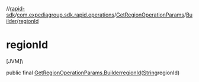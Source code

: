 //[rapid-sdk](../../../../index.md)/[com.expediagroup.sdk.rapid.operations](../../index.md)/[GetRegionOperationParams](../index.md)/[Builder](index.md)/[regionId](region-id.md)

# regionId

[JVM]\

public final [GetRegionOperationParams.Builder](index.md)[regionId](region-id.md)([String](https://docs.oracle.com/javase/8/docs/api/java/lang/String.html)regionId)
